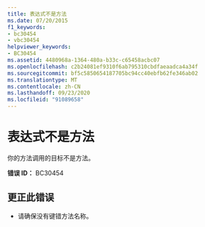 ```yaml
---
title: 表达式不是方法
ms.date: 07/20/2015
f1_keywords:
- bc30454
- vbc30454
helpviewer_keywords:
- BC30454
ms.assetid: 4480968a-1364-480a-b33c-c65458acbc07
ms.openlocfilehash: c2b24081ef9310f6ab795310cbdfaeaadca4a34f
ms.sourcegitcommit: bf5c5850654187705bc94cc40ebfb62fe346ab02
ms.translationtype: MT
ms.contentlocale: zh-CN
ms.lasthandoff: 09/23/2020
ms.locfileid: "91089658"
---
```

# <a name="expression-is-not-a-method"></a>表达式不是方法

你的方法调用的目标不是方法。  
  
 **错误 ID：** BC30454  
  
## <a name="to-correct-this-error"></a>更正此错误  
  
- 请确保没有键错方法名称。
